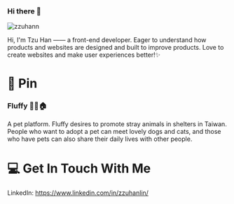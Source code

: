### Hi there 👋

![zzuhann](https://images.unsplash.com/photo-1537490268234-16f293c701a8?ixlib=rb-1.2.1&ixid=MnwxMjA3fDB8MHxwaG90by1wYWdlfHx8fGVufDB8fHx8&auto=format&fit=crop&w=1770&q=80 "zzuhann")


Hi, I'm Tzu Han —— a front-end developer. Eager to understand how products and websites are designed and built to improve products. Love to create websites and make user experiences better!✨

# 📌 Pin
### Fluffy 🐶🐱🏠
A pet platform. Fluffy desires to promote stray animals in shelters in Taiwan. People who want to adopt a pet can meet lovely dogs and cats, and those who have pets can also share their daily lives with other people.

# 💻 Get In Touch With Me
LinkedIn: <https://www.linkedin.com/in/zzuhanlin/>

